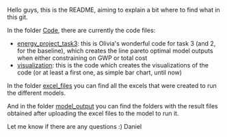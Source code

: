 Hello guys, this is the README, aiming to explain a bit where to find what in this git.

In the folder [Code](Code), there are currently the code files: 
- [energy_project_task3](Code/energy_project_task3): this is Olivia's wonderful code for task 3 (and 2, for the baseline), which creates the line pareto optimal model outputs when either constraining on GWP or total cost
- [visualization](Code/visualization): this is the code which creates the visualizations of the code (or at least a first one, as simple bar chart, until now)

In the folder [excel_files](excel_files) you can find all the excels that were created to run the different models.

And in the folder [model_output](model_output) you can find the folders with the result files obtained after uploading the excel files to the model to run it.

Let me know if there are any questions :) Daniel
